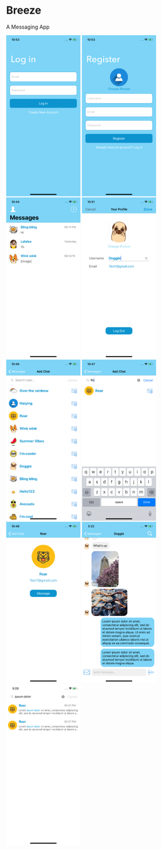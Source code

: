 # Breeze
A Messaging App


<img src="Screenshots/login.png" width="200"> <img src="Screenshots/register.png" width="200"> <img src="Screenshots/messages.png" width="200"> <img src="Screenshots/your-profile.png" width="200"> <img src="Screenshots/all-users.png" width="200"> <img src="Screenshots/search-users.png" width="200"> <img src="Screenshots/user-profile.png" width="200"> <img src="Screenshots/conversation.png" width="200"> <img src="Screenshots/search-in-conversation.png" width="200">
